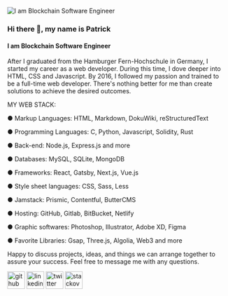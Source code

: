 ![I am Blockchain Software Engineer](https://pbs.twimg.com/profile_banners/1424648016338751488/1634749813/1500x500)

### Hi there 👋, my name is Patrick
#### I am Blockchain Software Engineer

After I graduated from the Hamburger Fern-Hochschule in Germany, I started my career as a web developer. During this time, I dove deeper into HTML, CSS and Javascript. By 2016, I followed my passion and trained to be a full-time web developer. There's nothing better for me than create solutions to achieve the desired outcomes.

MY WEB STACK:

● Markup Languages: HTML, Markdown, DokuWiki, reStructuredText

● Programming Languages: C, Python, Javascript, Solidity, Rust

● Back-end: Node.js, Express.js and more

● Databases: MySQL, SQLite, MongoDB

● Frameworks: React, Gatsby, Next.js, Vue.js

● Style sheet languages: CSS, Sass, Less

● Jamstack: Prismic, Contentful, ButterCMS

● Hosting: GitHub, Gitlab, BitBucket, Netlify

● Graphic softwares: Photoshop, Illustrator, Adobe XD, Figma

● Favorite Libraries: Gsap, Three.js, Algolia, Web3 and more

Happy to discuss projects, ideas, and things we can arrange together to assure your success. Feel free to message me with any questions.



[<img src='https://cdn.jsdelivr.net/npm/simple-icons@3.0.1/icons/github.svg' alt='github' height='40'>](https://github.com/patrickdevelopes)  [<img src='https://cdn.jsdelivr.net/npm/simple-icons@3.0.1/icons/linkedin.svg' alt='linkedin' height='40'>](https://www.linkedin.com/in/patrick-meier-4b8961162/)  [<img src='https://cdn.jsdelivr.net/npm/simple-icons@3.0.1/icons/twitter.svg' alt='twitter' height='40'>](https://twitter.com/Patrick39513834)  [<img src='https://cdn.jsdelivr.net/npm/simple-icons@3.0.1/icons/stackoverflow.svg' alt='stackoverflow' height='40'>](https://stackoverflow.com/users/14157298)
